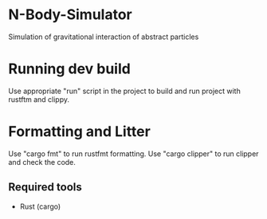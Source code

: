 # N-Body-Simulator
Simulation of gravitational interaction of abstract particles

# Running dev build
Use appropriate "run" script in the project to build and run project with rustftm and clippy.

# Formatting and Litter
Use "cargo fmt" to run rustfmt formatting.
Use "cargo clipper" to run clipper and check the code.

## Required tools
- Rust (cargo)
